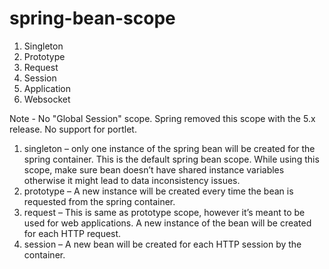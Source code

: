 # spring-bean-scope
  1. Singleton
  2. Prototype
  3. Request
  4. Session
  5. Application
  6. Websocket
  
Note - No "Global Session" scope. Spring removed this scope with the 5.x release. No support for portlet.

1. singleton – only one instance of the spring bean will be created for the spring container. This is the default spring bean scope. While using this scope, make        sure bean doesn’t have shared instance variables otherwise it might lead to data inconsistency issues.
2. prototype – A new instance will be created every time the bean is requested from the spring container.
3. request – This is same as prototype scope, however it’s meant to be used for web applications. A new instance of the bean will be created for each HTTP request.
4. session – A new bean will be created for each HTTP session by the container.
